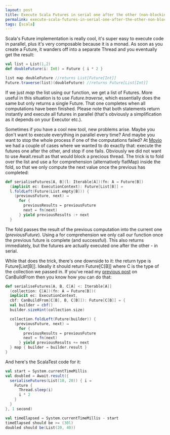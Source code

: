 ```yaml
---
layout: post
title: Execute Scala Futures in serial one after the other (non-blocking)
permalink: execute-scala-futures-in-serial-one-after-the-other-non-blocking
tags: [scala]
---
```

Scala's Future implementation is really cool, it's super easy to execute code in parallel, plus it's very composable because it is a monad. As soon as you create a Future, it wanders off into a separate Thread and you eventually get the result: 

```scala
val list = List(1,2)
def doubleFuture(i: Int) = Future { i * 2 }

list map doubleFuture //returns List[Future[Int]]
Future.traverse(list)(doubleFuture) //returns Future[List[Int]]
```

If we just <em>map</em> the list using our function, we get a list of Futures. More useful in this situation is to use <em>Future.traverse</em>, which essentially does the same but only returns a single Future. That one completes when all computations have been finished. 
Please note that both statements return instantly and execute all futures in parallel (that's obviously a simplification as it depends on your Executor etc.). 

Sometimes if you have a cool new tool, new problems arise. Maybe you don't want to execute everything in parallel every time? And maybe you want to stop the whole process if one of the computations failed? At <a href="http://www.movio.co">Movio</a> we had a couple of cases where we wanted to do exactly that: execute the futures one after the other, and stop if one fails. Obviously we did not want to use Await.result as that would block a precious thread. 
The trick is to fold over the list and use a for comprehension (alternatively flatMap) inside the fold, so that we only compute the next value once the previous has completed:

```scala
def serialiseFutures[A, B](l: Iterable[A])(fn: A ⇒ Future[B])
  (implicit ec: ExecutionContext): Future[List[B]] =
  l.foldLeft(Future(List.empty[B])) {
    (previousFuture, next) ⇒
      for {
        previousResults ← previousFuture
        next ← fn(next)
      } yield previousResults :+ next
  }
```

The fold passes the result of the previous computation into the current one (<em>previousFuture</em>). Using a for comprehension we only call our function once the previous future is complete (and successful). This also returns immediately, but the futures are actually executed one after the other - in serial.

While that does the trick, there's one downside to it: the return type is Future[List[B]]. Ideally it should return Future[C[B]] where C is the type of the collection we passed in. If you've read my <a href="http://www.michaelpollmeier.com/create-generic-scala-collections-with-canbuildfrom/">previous post</a> on CanBuildFrom then you know how you can do that:

```scala
def serialiseFutures[A, B, C[A] <: Iterable[A]]
  (collection: C[A])(fn: A ⇒ Future[B])(
  implicit ec: ExecutionContext,
  cbf: CanBuildFrom[C[B], B, C[B]]): Future[C[B]] = {
  val builder = cbf()
  builder.sizeHint(collection.size)

  collection.foldLeft(Future(builder)) {
    (previousFuture, next) ⇒
      for {
        previousResults ← previousFuture
        next ← fn(next)
      } yield previousResults += next
  } map { builder ⇒ builder.result }
}
```

And here's the ScalaTest code for it:

```scala
val start = System.currentTimeMillis
val doubled = Await.result({
  serialiseFutures(List(10, 20)) { i ⇒
    Future {
      Thread.sleep(i)
      i * 2
    }
  }
}, 1 second)

val timeElapsed = System.currentTimeMillis - start
timeElapsed should be >= (30l)
doubled should be(List(20, 40))
```
